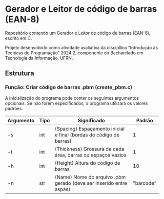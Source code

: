 # Gerador e Leitor de código de barras (EAN-8)

Repositório contendo um Gerador e Leitor de código de barras (EAN-8), escrito em C.

Projeto desenvolvido como atividade avaliativa da discipllina "Introdução às Técnicas de Programação" 2024.2, componente do Bacharelado em Tecnologia da Informação, UFRN.

## Estrutura

<h3>Função: Criar código de barras .pbm (create_pbm.c)</h3>

A inicialização do programa pode conter os seguintes argumentos opcionais. Se não forem especificados, o programa utilizará os valores padrões.

<table>
    <thead>
        <tr>
            <th>Argumento</th>
            <th>Tipo</th>
            <th>Significado</th>
            <th>Padrão</th>
        </tr>
    </thead>
    <tbody>
        <tr>
            <td>-s</td>
            <td>int</td>
            <td>(Spacing) Espaçamento inicial e final (bordas do código de barras)</td>
            <td>1</td>
        </tr>
        <tr>
            <td>-t</td>
            <td>int</td>
            <td>(Thickness) Grossura de cada área, barras ou espaços vazios</td>
            <td>1</td>
        </tr>
        <tr>
            <td>-h</td>
            <td>int</td>
            <td>(Height) Altura do código de barras</td>
            <td>10</td>
        </tr>
        <tr>
            <td>-n</td>
            <td>str</td>
            <td>(Name) Nome do arquivo .pbm gerado (deve ser inserido entre aspas)</td>
            <td>"barcode"</td>
        </tr>
    </tbody>
</table>